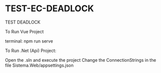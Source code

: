 # TEST-EC-DEADLOCK
TEST DEADLOCK

To Run Vue Project

terminal: npm run serve

To Run .Net (Api) Project:

Open the .sln and execute the project
Change the ConnectionStrings in the file Sistema.Web/appsettings.json
